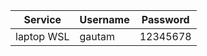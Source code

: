 
| **Service** | **Username** | **Password** |
| ----------- | ------------ | ------------ |
| laptop WSL  | gautam       | 12345678     |
